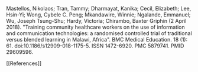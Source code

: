 Mastellos, Nikolaos; Tran, Tammy; Dharmayat, Kanika; Cecil, Elizabeth; Lee, Hsin-Yi; Wong, Cybele C. Peng; Mkandawire, Winnie; Ngalande, Emmanuel; Wu, Joseph Tsung-Shu; Hardy, Victoria; Chirambo, Baxter Griphin (2 April 2018). "Training community healthcare workers on the use of information and communication technologies: a randomised controlled trial of traditional versus blended learning in Malawi, Africa". BMC Medical Education. 18 (1): 61. doi:10.1186/s12909-018-1175-5. ISSN 1472-6920. PMC 5879741. PMID 29609596. 

[[References]]